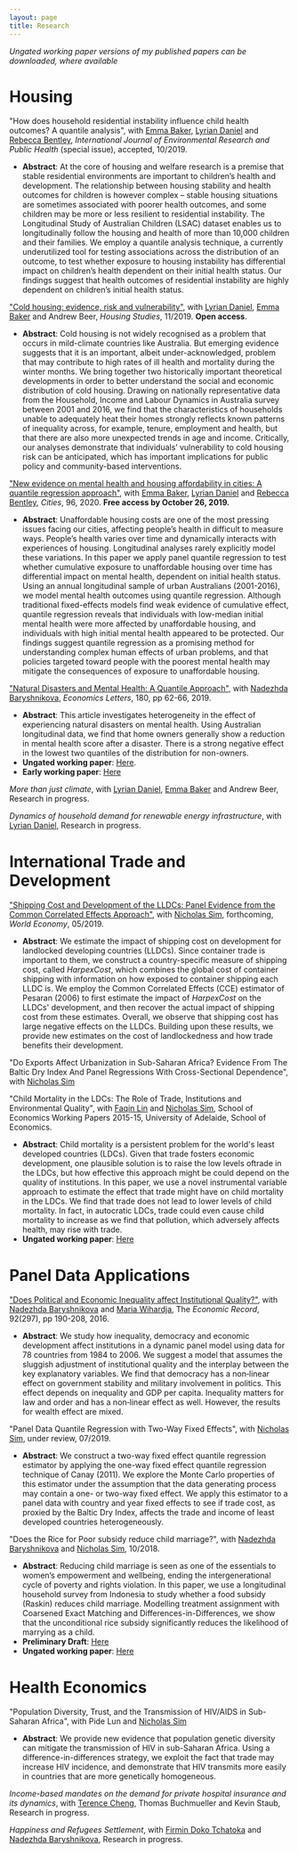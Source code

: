 ```yaml
---
layout: page
title: Research
---
```


*Ungated working paper versions of my published papers can be downloaded, where available*

# Housing

"How does household residential instability influence child health outcomes? A quantile analysis", with [Emma Baker](https://researchers.adelaide.edu.au/profile/emma.baker), [Lyrian Daniel](https://researchers.adelaide.edu.au/profile/lyrian.daniel) and [Rebecca Bentley](https://www.findanexpert.unimelb.edu.au/display/person99174), *International Journal of Environmental Research and Public Health* (special issue), accepted, 10/2019.
- **Abstract**: At the core of housing and welfare research is a premise that stable residential environments are important to children’s health and development. The relationship between housing stability and health outcomes for children is however complex – stable housing situations are sometimes associated with poorer health outcomes, and some children may be more or less resilient to residential instability. The Longitudinal Study of Australian Children (LSAC) dataset enables us to longitudinally follow the housing and health of more than 10,000 children and their families. We employ a quantile analysis technique, a currently underutilized tool for testing associations across the distribution of an outcome, to test whether exposure to housing instability has differential impact on children’s health dependent on their initial health status. Our findings suggest that health outcomes of residential instability are highly dependent on children’s initial health status.

["Cold housing: evidence, risk and vulnerability"](https://www.tandfonline.com/doi/full/10.1080/02673037.2019.1686130), with [Lyrian Daniel](https://researchers.adelaide.edu.au/profile/lyrian.daniel), [Emma Baker](https://researchers.adelaide.edu.au/profile/emma.baker) and Andrew Beer, *Housing Studies*, 11/2019. **Open access**.
- **Abstract**: Cold housing is not widely recognised as a problem that occurs in mild-climate countries like Australia. But emerging evidence suggests that it is an important, albeit under-acknowledged, problem that may contribute to high rates of ill health and mortality during the winter months. We bring together two historically important theoretical developments in order to better understand the social and economic distribution of cold housing. Drawing on nationally representative data from the Household, Income and Labour Dynamics in Australia survey between 2001 and 2016, we find that the characteristics of households unable to adequately heat their homes strongly reflects known patterns of inequality across, for example, tenure, employment and health, but that there are also more unexpected trends in age and income. Critically, our analyses demonstrate that individuals’ vulnerability to cold housing risk can be anticipated, which has important implications for public policy and community-based interventions. 

["New evidence on mental health and housing affordability in cities: A quantile regression approach"](https://www.sciencedirect.com/science/article/pii/S0264275119303804?dgcid=coauthor), with [Emma Baker](https://researchers.adelaide.edu.au/profile/emma.baker), [Lyrian Daniel](https://researchers.adelaide.edu.au/profile/lyrian.daniel) and [Rebecca Bentley](https://www.findanexpert.unimelb.edu.au/display/person99174), *Cities*, 96, 2020. **Free access by October 26, 2019.**
- **Abstract**: Unaffordable housing costs are one of the most pressing issues facing our cities, affecting people’s health in difficult to measure ways. People’s health varies over time and dynamically interacts with experiences of housing. Longitudinal analyses rarely explicitly model these variations. In this paper we apply panel quantile regression to test whether cumulative exposure to unaffordable housing over time has differential impact on mental health, dependent on initial health status. Using an annual longitudinal sample of urban Australians (2001-2016), we model mental health outcomes using quantile regression. Although traditional fixed-effects models find weak evidence of cumulative effect, quantile regression reveals that individuals with low-median initial mental health were more affected by unaffordable housing, and individuals with high initial mental health appeared to be protected. Our findings suggest quantile regression as a promising method for understanding complex human effects of urban problems, and that policies targeted toward people with the poorest mental health may mitigate the consequences of exposure to unaffordable housing.

["Natural Disasters and Mental Health: A Quantile Approach"](https://www.sciencedirect.com/science/article/pii/S0165176519301387), with [Nadezhda Baryshnikova](https://researchers.adelaide.edu.au/profile/nadezhda.baryshnikova), *Economics Letters*, 180, pp 62-66, 2019. 
- **Abstract**: This article investigates heterogeneity in the effect of experiencing natural disasters on mental health. Using Australian longitudinal data, we find that home owners generally show a reduction in mental health score after a disaster. There is a strong negative effect in the lowest two quantiles of the distribution for non-owners.
- **Ungated working paper**: [Here](papers/Disaster_MentalHealth.pdf).
- **Early working paper**: [Here](https://ideas.repec.org/p/adl/wpaper/2018-13.html)


*More than just climate*, with [Lyrian Daniel](https://researchers.adelaide.edu.au/profile/lyrian.daniel), [Emma Baker](https://researchers.adelaide.edu.au/profile/emma.baker) and Andrew Beer, Research in progress.

*Dynamics of household demand for renewable energy infrastructure*, with [Lyrian Daniel](https://researchers.adelaide.edu.au/profile/lyrian.daniel), Research in progress.


# International Trade and Development
["Shipping Cost and Development of the LLDCs: Panel Evidence from the Common Correlated Effects Approach"](https://onlinelibrary.wiley.com/doi/abs/10.1111/twec.12871), with [Nicholas Sim](https://sites.google.com/view/nicholassim/home), forthcoming, *World Economy*, 05/2019.
- **Abstract**: We estimate the impact of shipping cost on development for landlocked developing countries (LLDCs). Since container trade is important to them, we construct a country-specific measure of shipping cost, called *HarpexCost*, which combines the global cost of container shipping with information on how exposed to container shipping each LLDC is. We employ the Common Correlated Effects (CCE) estimator of Pesaran (2006) to first estimate the impact of *HarpexCost* on the LLDCs' development, and then recover the actual impact of shipping cost from these estimates. Overall, we observe that shipping cost has large negative effects on the LLDCs. Building upon these results, we provide new estimates on the cost of landlockedness and how trade benefits their development.

"Do Exports Affect Urbanization in Sub-Saharan Africa? Evidence From The Baltic Dry Index And Panel Regressions With Cross-Sectional Dependence", with [Nicholas Sim](https://sites.google.com/view/nicholassim/home)

"Child Mortality in the LDCs: The Role of Trade, Institutions and Environmental Quality", with [Faqin Lin](https://linfaqin.weebly.com/) and [Nicholas Sim](https://sites.google.com/view/nicholassim/home), School of Economics Working Papers 2015-15, University of Adelaide, School of Economics.
- **Abstract**: Child mortality is a persistent problem for the world's least developed countries (LDCs). Given that trade fosters economic development, one plausible solution is to raise the low levels oftrade in the LDCs, but how effective this approach might be could depend on the quality of institutions. In this paper, we use a novel instrumental variable approach to estimate the effect that trade might have on child mortality in the LDCs. We find that trade does not lead to lower levels of child mortality. In fact, in autocratic LDCs, trade could even cause child mortality to increase as we find that pollution, which adversely affects health, may rise with trade.
- **Ungated working paper**: [Here](https://ideas.repec.org/p/adl/wpaper/2015-15.html)

# Panel Data Applications
["Does Political and Economic Inequality affect Institutional Quality?"](https://onlinelibrary.wiley.com/doi/full/10.1111/1475-4932.12246), with [Nadezhda Baryshnikova](https://researchers.adelaide.edu.au/profile/nadezhda.baryshnikova) and [Maria Wihardja](https://blogs.worldbank.org/team/maria-monica-wihardja), The *Economic Record*, 92(297), pp 190-208, 2016.
- **Abstract**: We study how inequality, democracy and economic development affect institutions in a dynamic panel model using data for 78 countries from 1984 to 2006. We suggest a model that assumes the sluggish adjustment of institutional quality and the interplay between the key explanatory variables. We find that democracy has a non‐linear effect on government stability and military involvement in politics. This effect depends on inequality and GDP per capita. Inequality matters for law and order and has a non‐linear effect as well. However, the results for wealth effect are mixed.


"Panel Data Quantile Regression with Two-Way Fixed Effects",  with [Nicholas Sim](https://sites.google.com/view/nicholassim/home), under review, 07/2019.
- **Abstract**: We construct a two-way fixed effect quantile regression estimator by applying the one-way fixed effect quantile regression technique of Canay (2011). We explore the Monte Carlo properties of this estimator under the assumption that the data generating process may contain a one- or two-way fixed effect. We apply this estimator to a panel data with country and year fixed effects to see if trade cost, as proxied by the Baltic Dry Index, affects the trade and income of least developed countries heterogeneously.

"Does the Rice for Poor subsidy reduce child marriage?", with [Nadezhda Baryshnikova](https://www.adelaide.edu.au/directory/nadezhda.baryshnikova) and [Nicholas Sim](https://sites.google.com/view/nicholassim/home), 10/2018.
- **Abstract**: Reducing child marriage is seen as one of the essentials to women’s empowerment and wellbeing, ending the intergenerational cycle of poverty and rights violation. In this paper, we use a longitudinal household survey from Indonesia to study whether a food subsidy (Raskin) reduces child marriage. Modelling treatment assignment with Coarsened Exact Matching and Differences-in-Differences, we show that the unconditional rice subsidy significantly reduces the likelihood of marrying as a child.
- **Preliminary Draft**: [Here](https://ies.keio.ac.jp/upload/20181026appliedpaper-1.pdf)
- **Ungated working paper**: [Here](https://ideas.repec.org/p/adl/wpaper/2019-05.html)

# Health Economics
"Population Diversity, Trust, and the Transmission of HIV/AIDS in Sub-Saharan Africa", with Pide Lun and [Nicholas Sim](https://sites.google.com/view/nicholassim/home)
- **Abstract**: We provide new evidence that population genetic diversity can mitigate the transmission of HIV in sub-Saharan Africa. Using a difference-in-differences strategy, we exploit the fact that trade may increase HIV incidence, and demonstrate that HIV transmits more easily in countries that are more genetically homogeneous.

*Income-based mandates on the demand for private hospital insurance and its dynamics*, with [Terence Cheng](https://terencechaicheng.wordpress.com/), Thomas Buchmueller and Kevin Staub, Research in progress. 

*Happiness and Refugees Settlement*, with [Firmin Doko Tchatoka](https://researchers.adelaide.edu.au/profile/firmin.dokotchatoka) and [Nadezhda Baryshnikova](https://researchers.adelaide.edu.au/profile/nadezhda.baryshnikova), Research in progress.

